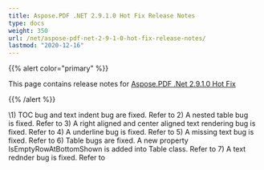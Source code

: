 ```yaml
---
title: Aspose.PDF .NET 2.9.1.0 Hot Fix Release Notes
type: docs
weight: 350
url: /net/aspose-pdf-net-2-9-1-0-hot-fix-release-notes/
lastmod: "2020-12-16"
---
```


{{% alert color="primary" %}} 

This page contains release notes for [Aspose.PDF .Net 2.9.1.0 Hot Fix](http://www.aspose.com/downloads/pdf/net/new-releases/aspose.pdf-.net-2.9.1.0-hot-fix/)

{{% /alert %}} 

\1) TOC bug and text indent bug are fixed. Refer to 2) A nested table bug is fixed. Refer to 3) A right aligned and center aligned text rendering bug is fixed. Refer to 4) A underline bug is fixed. Refer to 5) A missing text bug is fixed. Refer to 6) Table bugs are fixed. A new property IsEmptyRowAtBottomShown is added into Table class. Refer to 7) A text rednder bug is fixed. Refer to 
